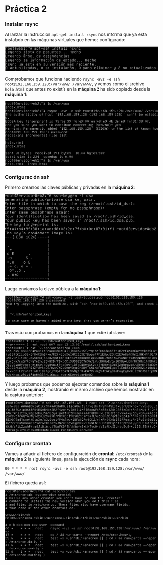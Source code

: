 # Práctica 2

### Instalar rsync

Al lanzar la instrucción `apt-get install rsync` nos informa que ya está instalado en las máquinas virtuales que hemos configurado:

![Captura1](https://github.com/LuisSuall/swap1415/blob/master/Practicas/Practica2/Capturas/instalacionRsync.png)

Comprobamos que funciona haciendo `rsync -avz -e ssh root@192.168.159.128:/var/www/ /var/www/`, y vemos como el archivo `hola.html` que antes no existía en la **máquina 2** ha sido copiado desde la **máquina 1**:

![Captura2](https://github.com/LuisSuall/swap1415/blob/master/Practicas/Practica2/Capturas/comprobacionRsync.png)

### Configuración ssh

Primero creamos las claves públicas y privadas en la **máquina 2**:

![Captura3](https://github.com/LuisSuall/swap1415/blob/master/Practicas/Practica2/Capturas/creacionClave.png)

Luego enviamos la clave pública a la **máquina 1**:

![Captura4](https://github.com/LuisSuall/swap1415/blob/master/Practicas/Practica2/Capturas/envioClavePublica.png)

Tras esto comprobamos en la **máquina 1** que exite tal clave:

![Captura5](https://github.com/LuisSuall/swap1415/blob/master/Practicas/Practica2/Capturas/comprobacionenM1DeClave.png)

Y luego probamos que podemos ejecutar comandos sobre la **máquina 1** desde la **máquina 2**, mostrando el mismo archivo que hemos mostrado en la captura anterior:

![Captura6](https://github.com/LuisSuall/swap1415/blob/master/Practicas/Practica2/Capturas/comprobacionComandosEnRemoto.png)

###  Configurar crontab

Vamos a añadir al fichero de configuración de **crontab** `/etc/crontab` de la **máquina 2** la siguiente linea, para la ejecución de **rsync** cada hora:

`00 * * * * root rsync -avz -e ssh root@192.168.159.128:/var/www/ /var/www/`

El fichero queda así:

![Captura7](https://github.com/LuisSuall/swap1415/blob/master/Practicas/Practica2/Capturas/CrontabModificado.png)

